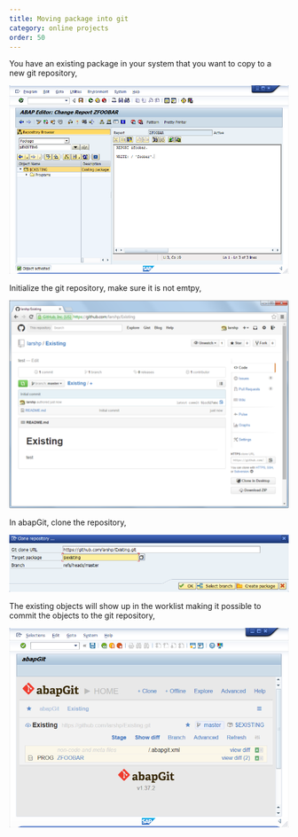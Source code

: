 ```yaml
---
title: Moving package into git
category: online projects
order: 50
---
```


You have an existing package in your system that you want to copy to a new git repository,

![](img/existing_package.png)

Initialize the git repository, make sure it is not emtpy,

![](img/existing_repo.png)

In abapGit, clone the repository,

![](img/existing_clone.png)

The existing objects will show up in the worklist making it possible to commit the objects to the git repository,

![](img/existing_result.png)
